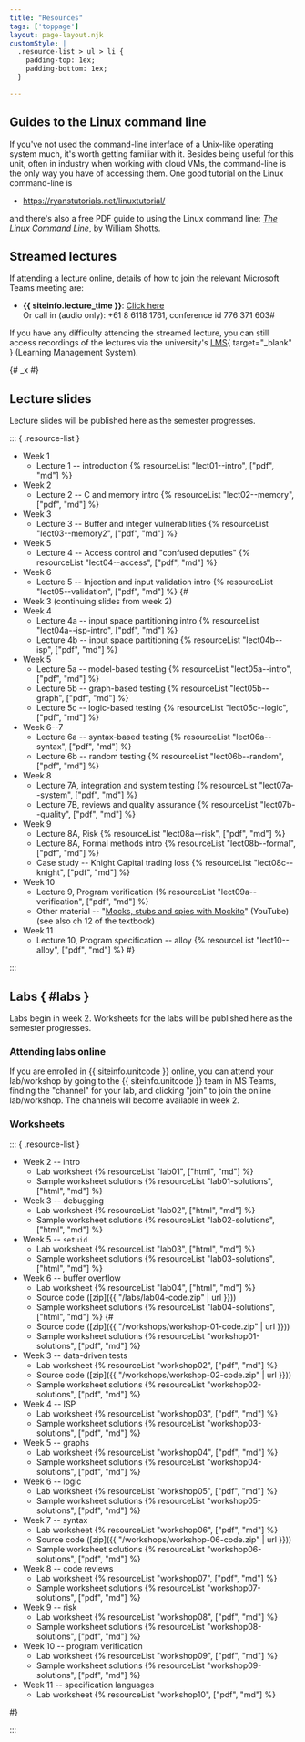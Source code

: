 ```yaml
---
title: "Resources"
tags: ['toppage']
layout: page-layout.njk
customStyle: |
  .resource-list > ul > li {
    padding-top: 1ex;
    padding-bottom: 1ex;
  }

---
```


## Guides to the Linux command line

If you've not used the command-line interface of a Unix-like operating system
much, it's worth getting familiar with it. Besides being useful for this unit,
often in industry when working with cloud VMs, the command-line is the
only way you have of accessing them. One good tutorial on the Linux
command-line is

- <https://ryanstutorials.net/linuxtutorial/>

and there's also a free PDF guide to using the Linux command line: [*The Linux
Command Line*][lincomm], by William Shotts.

[lincomm]: http://linuxcommand.org/tlcl.php

## Streamed lectures

If attending a lecture online, details of how
to join the relevant Microsoft Teams meeting are:

- **{{ siteinfo.lecture_time }}**:
  [Click here](https://teams.microsoft.com/l/meetup-join/19%3ae7cbb9ffe0414d65b23ef97512e881c2%40thread.tacv2/1658109714208?context=%7b%22Tid%22%3a%2205894af0-cb28-46d8-8716-74cdb46e2226%22%2c%22Oid%22%3a%22e72c5de6-8733-4bc9-95bc-08b3eb1354a2%22%7d) \
  Or call in (audio only): +61 8 6118 1761, conference id 776 371 603#

If you have any difficulty attending the streamed lecture,
you can still access recordings of the lectures via the
university's [LMS][lms]{ target="_blank" } (Learning Management System).

{# _x #}

[lms]: http://www.lms.uwa.edu.au/


## Lecture slides

Lecture slides will be published here as the semester
progresses.





::: { .resource-list }

- Week 1
  - Lecture 1 -- introduction {% resourceList "lect01--intro", ["pdf", "md"] %}
- Week 2
  - Lecture 2 -- C and memory intro {% resourceList "lect02--memory", ["pdf", "md"] %}
- Week 3
  - Lecture 3 -- Buffer and integer vulnerabilities {% resourceList "lect03--memory2", ["pdf", "md"] %}
- Week 5
  - Lecture 4 -- Access control and "confused deputies" {% resourceList "lect04--access", ["pdf", "md"] %}
- Week 6
  - Lecture 5 -- Injection and input validation intro {% resourceList "lect05--validation", ["pdf", "md"] %}
{#
- Week 3
  (continuing slides from week 2)
- Week 4
  - Lecture 4a -- input space partitioning intro {% resourceList "lect04a--isp-intro", ["pdf", "md"] %}
  - Lecture 4b -- input space partitioning {% resourceList "lect04b--isp", ["pdf", "md"] %}
- Week 5
  - Lecture 5a -- model-based testing {% resourceList "lect05a--intro", ["pdf", "md"] %}
  - Lecture 5b -- graph-based testing {% resourceList "lect05b--graph", ["pdf", "md"] %}
  - Lecture 5c -- logic-based testing {% resourceList "lect05c--logic", ["pdf", "md"] %}
- Week 6--7
  - Lecture 6a -- syntax-based testing {% resourceList "lect06a--syntax", ["pdf", "md"] %}
  - Lecture 6b -- random testing       {% resourceList "lect06b--random", ["pdf", "md"] %}
- Week 8
  - Lecture 7A, integration and system testing {% resourceList "lect07a--system", ["pdf", "md"] %}
  - Lecture 7B, reviews and quality assurance  {% resourceList "lect07b--quality", ["pdf", "md"] %}
- Week 9
  - Lecture 8A, Risk                  {% resourceList "lect08a--risk", ["pdf", "md"] %}
  - Lecture 8A, Formal methods intro  {% resourceList "lect08b--formal", ["pdf", "md"] %}
  - Case study -- Knight Capital trading loss {% resourceList "lect08c--knight", ["pdf", "md"] %}
- Week 10
  - Lecture 9, Program verification {% resourceList "lect09a--verification", ["pdf", "md"] %}
  - Other material -- "[Mocks, stubs and spies with Mockito](https://youtu.be/xXO8ft-tsrY)" (YouTube) \
    (see also ch 12 of the textbook)
- Week 11
  - Lecture 10, Program specification -- alloy {% resourceList "lect10--alloy", ["pdf", "md"] %}
#}


:::

## Labs { #labs }

Labs begin in week 2.
Worksheets for the labs will be published here as the semester
progresses.

### Attending labs online

If you are enrolled in {{ siteinfo.unitcode }} online,
you can attend your lab/workshop by going to the
{{ siteinfo.unitcode }} team in MS Teams, finding the
"channel" for your lab, and clicking "join"
to join the online lab/workshop. The channels will become
available in week 2.

### Worksheets


::: { .resource-list }

- Week 2 -- intro
  - Lab worksheet {% resourceList "lab01", ["html", "md"] %}
  - Sample worksheet solutions {% resourceList "lab01-solutions", ["html", "md"] %}
- Week 3 -- debugging
  - Lab worksheet {% resourceList "lab02", ["html", "md"] %}
  - Sample worksheet solutions {% resourceList "lab02-solutions", ["html", "md"] %}
- Week 5 -- `setuid`
  - Lab worksheet {% resourceList "lab03", ["html", "md"] %}
  - Sample worksheet solutions {% resourceList "lab03-solutions", ["html", "md"] %}
- Week 6 -- buffer overflow
  - Lab worksheet {% resourceList "lab04", ["html", "md"] %}
  - Source code ([zip]({{ "/labs/lab04-code.zip" | url }})) 
  - Sample worksheet solutions {% resourceList "lab04-solutions", ["html", "md"] %}
{#
  - Source code ([zip]({{ "/workshops/workshop-01-code.zip" | url }}))
  - Sample worksheet solutions {% resourceList "workshop01-solutions", ["pdf", "md"] %}
- Week 3 -- data-driven tests
  - Lab worksheet {% resourceList "workshop02", ["pdf", "md"] %}
  - Source code ([zip]({{ "/workshops/workshop-02-code.zip" | url }}))
  - Sample worksheet solutions {% resourceList "workshop02-solutions", ["pdf", "md"] %}
- Week 4 -- ISP
  - Lab worksheet {% resourceList "workshop03", ["pdf", "md"] %}
  - Sample worksheet solutions {% resourceList "workshop03-solutions", ["pdf", "md"] %}
- Week 5 -- graphs
  - Lab worksheet {% resourceList "workshop04", ["pdf", "md"] %}
  - Sample worksheet solutions {% resourceList "workshop04-solutions", ["pdf", "md"] %}
- Week 6 -- logic
  - Lab worksheet {% resourceList "workshop05", ["pdf", "md"] %}
  - Sample worksheet solutions {% resourceList "workshop05-solutions", ["pdf", "md"] %}
- Week 7 -- syntax
  - Lab worksheet {% resourceList "workshop06", ["pdf", "md"] %}
  - Source code ([zip]({{ "/workshops/workshop-06-code.zip" | url }}))
  - Sample worksheet solutions {% resourceList "workshop06-solutions", ["pdf", "md"] %}
- Week 8 -- code reviews
  - Lab worksheet               {% resourceList "workshop07", ["pdf", "md"] %}
  - Sample worksheet solutions  {% resourceList "workshop07-solutions", ["pdf", "md"] %}
- Week 9 -- risk
  - Lab worksheet               {% resourceList "workshop08", ["pdf", "md"] %}
  - Sample worksheet solutions  {% resourceList "workshop08-solutions", ["pdf", "md"] %}
- Week 10 -- program verification
  - Lab worksheet               {% resourceList "workshop09", ["pdf", "md"] %}
  - Sample worksheet solutions  {% resourceList "workshop09-solutions", ["pdf", "md"] %}
- Week 11 -- specification languages
  - Lab worksheet               {% resourceList "workshop10", ["pdf", "md"] %}

#}

:::




